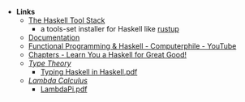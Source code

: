 - **Links**
	- [The Haskell Tool Stack](https://docs.haskellstack.org/en/stable/)
		- a tools-set installer for Haskell like [rustup](Information%20Technology/Programming/rustup.md)
	- [Documentation](https://www.haskell.org/documentation/)
	- [Functional Programming & Haskell - Computerphile - YouTube](https://www.youtube.com/watch?v=LnX3B9oaKzw)
	- [Chapters - Learn You a Haskell for Great Good!](http://learnyouahaskell.com/chapters)
	- *[Type Theory](Information%20Technology/Programming/Compilers/Type%20Theory.md)*
		- [Typing Haskell in Haskell.pdf](https://web.cecs.pdx.edu/~mpj/thih/thih.pdf)
	- *[Lambda Calculus](Math/Lambda%20Calculus.md)*
		- [LambdaPi.pdf](https://www.andres-loeh.de/LambdaPi/LambdaPi.pdf)